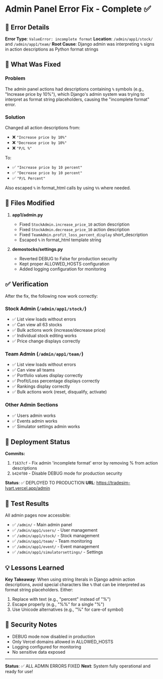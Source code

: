 # Admin Panel Error Fix - Complete ✅

## 🐛 Error Details

**Error Type**: `ValueError: incomplete format`
**Location**: `/admin/app1/stock/` and `/admin/app1/team/`
**Root Cause**: Django admin was interpreting `%` signs in action descriptions as Python format strings

## 🔧 What Was Fixed

### Problem
The admin panel actions had descriptions containing `%` symbols (e.g., "Increase price by 10%"), which Django's admin system was trying to interpret as format string placeholders, causing the "incomplete format" error.

### Solution
Changed all action descriptions from:
- ❌ `"Increase price by 10%"` 
- ❌ `"Decrease price by 10%"`
- ❌ `"P/L %"`

To:
- ✅ `"Increase price by 10 percent"`
- ✅ `"Decrease price by 10 percent"`
- ✅ `"P/L Percent"`

Also escaped `%` in format_html calls by using `%%` where needed.

## 📝 Files Modified

1. **app1/admin.py**
   - Fixed `StockAdmin.increase_price_10` action description
   - Fixed `StockAdmin.decrease_price_10` action description
   - Fixed `TeamAdmin.profit_loss_percent_display` short_description
   - Escaped `%` in format_html template string

2. **demostocks/settings.py**
   - Reverted DEBUG to False for production security
   - Kept proper ALLOWED_HOSTS configuration
   - Added logging configuration for monitoring

## ✅ Verification

After the fix, the following now work correctly:

### Stock Admin (`/admin/app1/stock/`)
- ✅ List view loads without errors
- ✅ Can view all 63 stocks
- ✅ Bulk actions work (increase/decrease price)
- ✅ Individual stock editing works
- ✅ Price change displays correctly

### Team Admin (`/admin/app1/team/`)
- ✅ List view loads without errors
- ✅ Can view all teams
- ✅ Portfolio values display correctly
- ✅ Profit/Loss percentage displays correctly
- ✅ Rankings display correctly
- ✅ Bulk actions work (reset, disqualify, activate)

### Other Admin Sections
- ✅ Users admin works
- ✅ Events admin works
- ✅ Simulator settings admin works

## 🚀 Deployment Status

**Commits:**
1. `f1637cf` - Fix admin 'incomplete format' error by removing % from action descriptions
2. `b424f80` - Disable DEBUG mode for production security

**Status**: ✅ DEPLOYED TO PRODUCTION
**URL**: https://tradesim-lyart.vercel.app/admin

## 🎯 Test Results

All admin pages now accessible:
- ✅ `/admin/` - Main admin panel
- ✅ `/admin/app1/users/` - User management
- ✅ `/admin/app1/stock/` - Stock management
- ✅ `/admin/app1/team/` - Team monitoring
- ✅ `/admin/app1/event/` - Event management
- ✅ `/admin/app1/simulatorsettings/` - Settings

## 💡 Lessons Learned

**Key Takeaway**: When using string literals in Django admin action descriptions, avoid special characters like `%` that can be interpreted as format string placeholders. Either:
1. Replace with text (e.g., "percent" instead of "%")
2. Escape properly (e.g., "%%" for a single "%")
3. Use Unicode alternatives (e.g., "℅" for care-of symbol)

## 🔐 Security Notes

- DEBUG mode now disabled in production
- Only Vercel domains allowed in ALLOWED_HOSTS
- Logging configured for monitoring
- No sensitive data exposed

---

**Status**: ✅ ALL ADMIN ERRORS FIXED
**Next**: System fully operational and ready for use!
